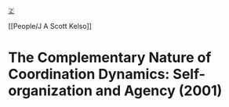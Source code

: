 [🇿](zotero://select/library/items/HKEKZABS)

[[People/J A Scott Kelso]] 
# The Complementary Nature of Coordination Dynamics: Self-organization and Agency (2001)

